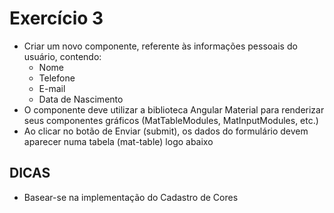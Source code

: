 # Exercício 3

- Criar um novo componente, referente às informações pessoais do usuário, contendo:
  - Nome
  - Telefone
  - E-mail
  - Data de Nascimento
- O componente deve utilizar a biblioteca Angular Material para renderizar seus componentes gráficos (MatTableModules, MatInputModules, etc.)
- Ao clicar no botão de Enviar (submit), os dados do formulário devem aparecer numa tabela (mat-table) logo abaixo

## DICAS

- Basear-se na implementação do Cadastro de Cores
